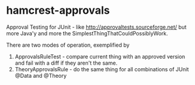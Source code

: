 hamcrest-approvals
==================

Approval Testing for JUnit - like http://approvaltests.sourceforge.net/ but more Java'y
and more the SimplestThingThatCouldPossiblyWork.

There are two modes of operation, exemplified by

1. ApprovalsRuleTest - compare current thing with an approved version and fail with a diff if they aren't the same.
2. TheoryApprovalsRule - do the same thing for all combinations of JUnit @Data and @Theory

